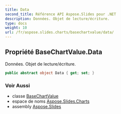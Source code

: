```yaml
---
title: Data
second_title: Référence API Aspose.Slides pour .NET
description: Données. Objet de lecture/écriture.
type: docs
weight: 10
url: /fr/aspose.slides.charts/basechartvalue/data/
---
```


## Propriété BaseChartValue.Data

Données. Objet de lecture/écriture.

```csharp
public abstract object Data { get; set; }
```

### Voir Aussi

* classe [BaseChartValue](../../basechartvalue)
* espace de noms [Aspose.Slides.Charts](../../basechartvalue)
* assembly [Aspose.Slides](../../../)

<!-- NE PAS ÉDITEZ : généré par xmldocmd pour Aspose.Slides.dll -->